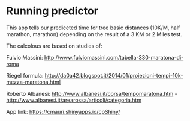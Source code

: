 # Running predictor

This app tells our prediceted time for tree basic distances (10K/M, half marathon, marathon) depending on the result of a 3 KM or 2 Miles test.

The calcolous are based on studies of:

Fulvio Massini: http://www.fulviomassini.com/tabella-330-maratona-di-roma

Riegel formula: http://da0a42.blogspot.it/2014/01/proiezioni-tempi-10k-mezza-maratona.html

Roberto Albanesi:
http://www.albanesi.it/corsa/tempomaratona.htm - 
http://www.albanesi.it/arearossa/articoli/categoria.htm

App link: https://cmauri.shinyapps.io/cpShiny/
